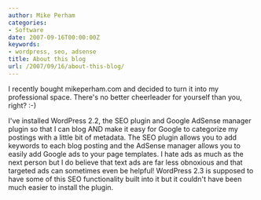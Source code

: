 ```yaml
---
author: Mike Perham
categories:
- Software
date: 2007-09-16T00:00:00Z
keywords:
- wordpress, seo, adsense
title: About this blog
url: /2007/09/16/about-this-blog/
---
```


I recently bought mikeperham.com and decided to turn it into my professional space. There's no better cheerleader for yourself than you, right? :-)

I've installed WordPress 2.2, the SEO plugin and Google AdSense manager plugin so that I can blog AND make it easy for Google to categorize my postings with a little bit of metadata. The SEO plugin allows you to add keywords to each blog posting and the AdSense manager allows you to easily add Google ads to your page templates. I hate ads as much as the next person but I do believe that text ads are far less obnoxious and that targeted ads can sometimes even be helpful! WordPress 2.3 is supposed to have some of this SEO functionality built into it but it couldn't have been much easier to install the plugin.
